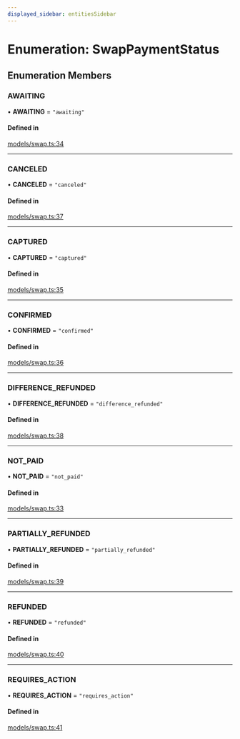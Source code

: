 ```yaml
---
displayed_sidebar: entitiesSidebar
---
```


# Enumeration: SwapPaymentStatus

## Enumeration Members

### AWAITING

• **AWAITING** = ``"awaiting"``

#### Defined in

[models/swap.ts:34](https://github.com/medusajs/medusa/blob/aada5327e/packages/medusa/src/models/swap.ts#L34)

___

### CANCELED

• **CANCELED** = ``"canceled"``

#### Defined in

[models/swap.ts:37](https://github.com/medusajs/medusa/blob/aada5327e/packages/medusa/src/models/swap.ts#L37)

___

### CAPTURED

• **CAPTURED** = ``"captured"``

#### Defined in

[models/swap.ts:35](https://github.com/medusajs/medusa/blob/aada5327e/packages/medusa/src/models/swap.ts#L35)

___

### CONFIRMED

• **CONFIRMED** = ``"confirmed"``

#### Defined in

[models/swap.ts:36](https://github.com/medusajs/medusa/blob/aada5327e/packages/medusa/src/models/swap.ts#L36)

___

### DIFFERENCE\_REFUNDED

• **DIFFERENCE\_REFUNDED** = ``"difference_refunded"``

#### Defined in

[models/swap.ts:38](https://github.com/medusajs/medusa/blob/aada5327e/packages/medusa/src/models/swap.ts#L38)

___

### NOT\_PAID

• **NOT\_PAID** = ``"not_paid"``

#### Defined in

[models/swap.ts:33](https://github.com/medusajs/medusa/blob/aada5327e/packages/medusa/src/models/swap.ts#L33)

___

### PARTIALLY\_REFUNDED

• **PARTIALLY\_REFUNDED** = ``"partially_refunded"``

#### Defined in

[models/swap.ts:39](https://github.com/medusajs/medusa/blob/aada5327e/packages/medusa/src/models/swap.ts#L39)

___

### REFUNDED

• **REFUNDED** = ``"refunded"``

#### Defined in

[models/swap.ts:40](https://github.com/medusajs/medusa/blob/aada5327e/packages/medusa/src/models/swap.ts#L40)

___

### REQUIRES\_ACTION

• **REQUIRES\_ACTION** = ``"requires_action"``

#### Defined in

[models/swap.ts:41](https://github.com/medusajs/medusa/blob/aada5327e/packages/medusa/src/models/swap.ts#L41)
